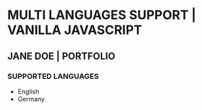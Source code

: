 # MULTI LANGUAGES SUPPORT | VANILLA JAVASCRIPT

## JANE DOE | PORTFOLIO

### SUPPORTED LANGUAGES

- English
- Germany
